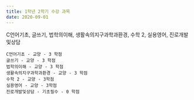 ```yaml
---
title: 1학년 2학기 수강 과목
date: 2020-09-01
---
```


C언어기초, 글쓰기, 법학의이해, 생활속의지구과학과환경, 수학 2, 실용영어, 진로개발및상담

<!--more-->
```
C언어기초 - 교양 - 3 학점
글쓰기 - 교양 - 3 학점
법학의이해 - 교양 - 3 학점
생활속의지구과학과환경 - 교양 - 3 학점
수학 2 - 교양 - 3학점
실용영어 - 교양 - 3학점
진로개발및상담 - 기초필수 - 0 학점
```
